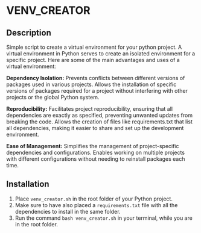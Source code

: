 # VENV_CREATOR

## Description
Simple script to create a virtual environment for your python project.
A virtual environment in Python serves to create an isolated environment for a specific project. Here are some of the main advantages and uses of a virtual environment:

<b>Dependency Isolation:</b>
Prevents conflicts between different versions of packages used in various projects.
Allows the installation of specific versions of packages required for a project without interfering with other projects or the global Python system.

<b>Reproducibility:</b>
Facilitates project reproducibility, ensuring that all dependencies are exactly as specified, preventing unwanted updates from breaking the code.
Allows the creation of files like requirements.txt that list all dependencies, making it easier to share and set up the development environment.

<b>Ease of Management:</b>
Simplifies the management of project-specific dependencies and configurations.
Enables working on multiple projects with different configurations without needing to reinstall packages each time.

## Installation
1. Place `venv_creator.sh` in the root folder of your Python project.
2. Make sure to have also placed a `requirements.txt` file with all the dependencies to install in the same folder.
3. Run the command `bash venv_creator.sh` in your terminal, while you are in the root folder.
